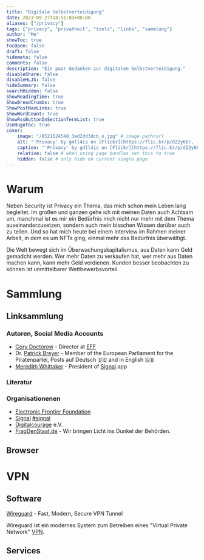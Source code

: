 ```yaml
---
title: "Digitale Selbstverteidigung"
date: 2023-09-27T18:51:03+00:00
aliases: ["/privacy"]
tags: ["privacy", "privatheit", "tools", "links", "sammlung"]
author: "Me"
showToc: true
TocOpen: false
draft: false
hidemeta: false
comments: false
description: "Ein paar Gedanken zur digitalen Selbstverteidigung."
disableShare: false
disableHLJS: false
hideSummary: false
searchHidden: false
ShowReadingTime: true
ShowBreadCrumbs: true
ShowPostNavLinks: true
ShowWordCount: true
ShowRssButtonInSectionTermList: true
UseHugoToc: true
cover:
    image: "/8521624548_3ed2dd3dcb_o.jpg" # image path/url
    alt: "'Privacy' by g4ll4is on [Flickr](https://flic.kr/p/dZ2y6b), [CC BY-SA 2.0](https://creativecommons.org/licenses/by-sa/2.0/)" # alt text
    caption: "'Privacy' by g4ll4is on [Flickr](https://flic.kr/p/dZ2y6b)" # display caption under cover
    relative: false # when using page bundles set this to true
    hidden: false # only hide on current single page
---
```



# Warum

Neben Security ist Privacy ein Thema, das mich schon mein Leben lang begleitet. Im großen und ganzen gehe ich mit meinen Daten auch Achtsam um, manchmal ist es mir ein Bedürfnis mich nicht nur mehr mit dem Thema auseinanderzusetzen, sondern auch mein bisschen Wissen darüber auch zu teilen. Und so hat mich heute bei einem Interview im Rahmen meiner Arbeit, in dem es um NFTs ging, einmal mehr das Bedürfnis überwältigt.

Die Welt bewegt sich im Überwachungskapitalismus, aus Daten kann Geld gemadcht werden. Wer mehr Daten zu verkaufen hat, wer mehr aus Daten machen kann, kann mehr Geld verdienen. Kunden besser beobachten zu können ist unmittelbarer Wettbewerbsvorteil. 

# Sammlung

## Linksammlung

### Autoren, Social Media Accounts 

- [Cory Doctorow](https://mamot.fr/@pluralistic) - Director at [EFF](#EFF)
- Dr. [Patrick Breyer](https://digitalcourage.social/@echo_pbreyer) - Member of the European Parliament for the Piratenpartei, Posts auf Deutsch 🇩🇪 and in English 🇬🇧
- [Meredith Whittaker](https://mastodon.world/@Mer__edith) - President of [Signal](/tags/signal).app 

### Literatur

### Organisationenen

- [Electronic Frontier Foundation](https://www.eff.org/)
- [Signal](https://signal.org) [#signal](/tags/signal)
- [Digitalcourage](https://digitalcourage.de/) e.V.
- [FragDenStaat.de](https://fragdenstaat.de) - Wir bringen Licht ins Dunkel der Behörden.

## Browser

# VPN

## Software 

[Wireguard](https://www.wireguard.com/) - Fast, Modern, Secure VPN Tunnel

Wireguard ist ein modernes System zum Betreiben eines "Virtual Private Network" [VPN](#VPN). 

## Services

